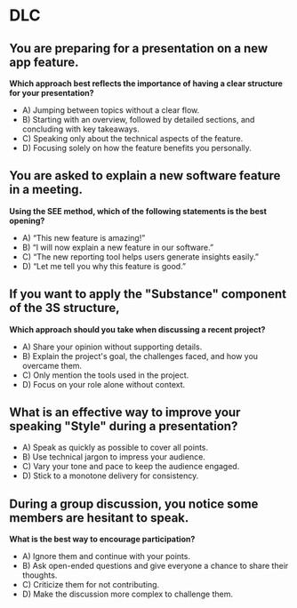 # DLC  

## You are preparing for a presentation on a new app feature.  
**Which approach best reflects the importance of having a clear structure for your presentation?**  

- A) Jumping between topics without a clear flow.  
- B) Starting with an overview, followed by detailed sections, and concluding with key takeaways.  
- C) Speaking only about the technical aspects of the feature.  
- D) Focusing solely on how the feature benefits you personally.  

## You are asked to explain a new software feature in a meeting.  
**Using the SEE method, which of the following statements is the best opening?**  

- A) “This new feature is amazing!”  
- B) “I will now explain a new feature in our software.”  
- C) “The new reporting tool helps users generate insights easily.”  
- D) “Let me tell you why this feature is good.”  

## If you want to apply the "Substance" component of the 3S structure,  
**Which approach should you take when discussing a recent project?**  

- A) Share your opinion without supporting details.  
- B) Explain the project's goal, the challenges faced, and how you overcame them.  
- C) Only mention the tools used in the project.  
- D) Focus on your role alone without context.  

## What is an effective way to improve your speaking "Style" during a presentation?  

- A) Speak as quickly as possible to cover all points.  
- B) Use technical jargon to impress your audience.  
- C) Vary your tone and pace to keep the audience engaged.  
- D) Stick to a monotone delivery for consistency.  

## During a group discussion, you notice some members are hesitant to speak.  
**What is the best way to encourage participation?**  

- A) Ignore them and continue with your points.  
- B) Ask open-ended questions and give everyone a chance to share their thoughts.  
- C) Criticize them for not contributing.  
- D) Make the discussion more complex to challenge them.  
